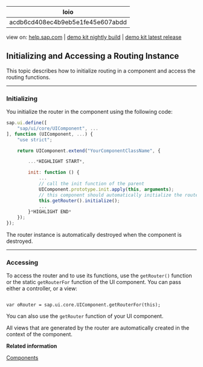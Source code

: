 | loio |
| -----|
| acdb6cd408ec4b9eb5e1fe45e607abdd |

<div id="loio">

view on: [help.sap.com](https://help.sap.com/viewer/DRAFT/3237636b137e43519a20ad5513c49ccb/latest/en-US/acdb6cd408ec4b9eb5e1fe45e607abdd.html) | [demo kit nightly build](https://openui5nightly.hana.ondemand.com/#/topic/acdb6cd408ec4b9eb5e1fe45e607abdd) | [demo kit latest release](https://openui5.hana.ondemand.com/#/topic/acdb6cd408ec4b9eb5e1fe45e607abdd)</div>
<!-- loioacdb6cd408ec4b9eb5e1fe45e607abdd -->

## Initializing and Accessing a Routing Instance

This topic describes how to initialize routing in a component and access the routing functions.

***

### Initializing

You initialize the router in the component using the following code:

``` js
sap.ui.define([
    "sap/ui/core/UIComponent", ...
], function (UIComponent, ...) {
    "use strict";

    return UIComponent.extend("YourComponentClassName", {

        ...*HIGHLIGHT START*,

        init: function () {
            ...
            // call the init function of the parent
            UIComponent.prototype.init.apply(this, arguments);
            // this component should automatically initialize the router
            this.getRouter().initialize();
            ...
        }*HIGHLIGHT END*
    });
});
```

The router instance is automatically destroyed when the component is destroyed.

***

### Accessing

To access the router and to use its functions, use the `getRouter()` function or the static `getRouterFor` function of the UI component. You can pass either a controller, or a view:

```lang-js

var oRouter = sap.ui.core.UIComponent.getRouterFor(this);
```

You can also use the `getRouter` function of your UI component.

All views that are generated by the router are automatically created in the context of the component.

**Related information**  


[Components](Components_958ead5.md)

